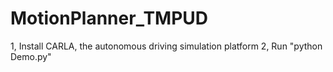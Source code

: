 # MotionPlanner_TMPUD

1, Install CARLA, the autonomous driving simulation platform
2, Run "python Demo.py"
